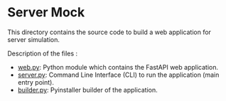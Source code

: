 # Server Mock

This directory contains the source code to build a web application for server simulation.

Description of the files :

- [web.py](web.py): Python module which contains the FastAPI web application.
- [server.py](server.py): Command Line Interface (CLI) to run the application (main entry point).
- [builder.py](builder.py): Pyinstaller builder of the application.
